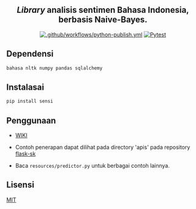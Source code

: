 <div align=center>

## _Library_ analisis sentimen Bahasa Indonesia, berbasis Naive-Bayes.

[![.github/workflows/python-publish.yml](https://github.com/GazDuckington/sensi/actions/workflows/python-publish.yml/badge.svg?branch=main)](https://github.com/GazDuckington/sensi/actions/workflows/python-publish.yml)
[![Pytest](https://github.com/GazDuckington/sensi/actions/workflows/python-app.yml/badge.svg)](https://github.com/GazDuckington/sensi/actions/workflows/python-app.yml)

</div>

## Dependensi

```python
bahasa nltk numpy pandas sqlalchemy
```

## Instalasai

```bash
pip install sensi
```

## Penggunaan

- [WIKI](https://github.com/GazDuckington/nbc-sentimen/wiki)
- Contoh penerapan dapat dilihat pada directory 'apis' pada repository [flask-sk](https://github.com/GazDuckington/flask-sk)

- Baca `resources/predictor.py` untuk berbagai contoh lainnya.

## Lisensi

[MIT](./LICENSE)
